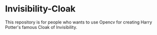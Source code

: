 # Invisibility-Cloak
This repository is for people who wants to use Opencv for creating Harry Potter's famous Cloak of Invisibility. 
